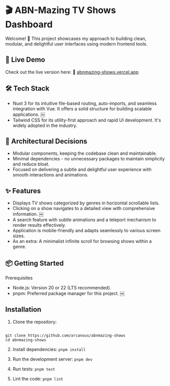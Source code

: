 # 🎬 ABN-Mazing TV Shows Dashboard

Welcome! 👋
This project showcases my approach to building clean, modular, and delightful user interfaces using modern frontend tools.

## 🚀 Live Demo

Check out the live version here:
🔗 [abnmazing-shows.vercel.app](https://abnmazing-shows.vercel.app/)

## 🛠️ Tech Stack
- Nuxt 3 for its intuitive file-based routing, auto-imports, and seamless integration with Vue. It offers a solid structure for building scalable applications. ￼
- Tailwind CSS for its utility-first approach and rapid UI development. It's widely adopted in the industry.

## 🧱 Architectural Decisions
- Modular components, keeping the codebase clean and maintainable.
- Minimal dependencies - no unnecessary packages to maintain simplicity and reduce bloat.
- Focused on delivering a subtle and delightful user experience with smooth interactions and animations.

## ✨ Features
- Displays TV shows categorized by genres in horizontal scrollable lists.
- Clicking on a show navigates to a detailed view with comprehensive information. ￼
- A search feature with subtle animations and a teleport mechanism to render results effectively.
- Application is mobile-friendly and adapts seamlessly to various screen sizes.
- As an extra: A minimalist infinite scroll for browsing shows within a genre.

## 📦 Getting Started

Prerequisites
- Node.js: Version 20 or 22 (LTS recommended).
- pnpm: Preferred package manager for this project. ￼

## Installation
1. Clone the repository:
```

git clone https://github.com/arcanous/abnmazing-shows
cd abnmazing-shows
```

2. Install dependencies:
`pnpm install`

3. Run the development server:
`pnpm dev`


4. Run tests:
`pnpm test`


5. Lint the code:
`pnpm lint`


